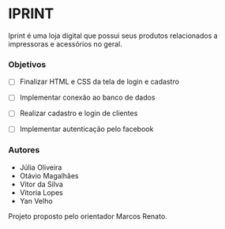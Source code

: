 # IPRINT


Iprint é uma loja digital que possui seus produtos relacionados a impressoras e acessórios no geral.


### Objetivos
- [ ] Finalizar HTML e CSS da tela de login e cadastro
- [ ] Implementar conexão ao banco de dados
- [ ] Realizar cadastro e login de clientes
- [ ] Implementar autenticação pelo facebook


### Autores
- Júlia Oliveira
- Otávio Magalhães
- Vitor da Silva
- Vitoria Lopes
- Yan Velho

Projeto proposto pelo orientador Marcos Renato.  
